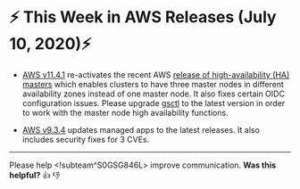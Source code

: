 # :zap: This Week in AWS Releases (July 10, 2020):zap:

- [AWS v11.4.1](https://github.com/giantswarm/releases/tree/master/aws/v11.4.1) re-activates the recent AWS [release of high-availability (HA) masters](https://github.com/giantswarm/releases/tree/master/aws/v11.4.0) which enables clusters to have three master nodes in different availability zones instead of one master node. It also fixes certain OIDC configuration issues.
Please upgrade [gsctl](https://docs.giantswarm.io/reference/gsctl/#install) to the latest
version in order to work with the master node high availability functions.

- [AWS v9.3.4](https://github.com/giantswarm/releases/tree/master/aws/v9.3.4) updates managed apps to the latest releases. It also includes security fixes for 3 CVEs.

---

Please help <!subteam^S0GSG846L> improve communication. **Was this helpful?** :thumbsup: :thumbsdown:
